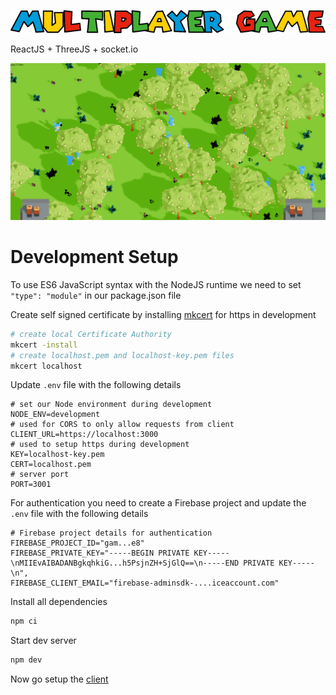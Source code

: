 ![](./docs/images/multiplayer-game-banner.PNG)

ReactJS + ThreeJS + socket.io

![](./docs/images/multiplayer-game.PNG)

# Development Setup

To use ES6 JavaScript syntax with the NodeJS runtime we need to set `"type": "module"` in our package.json file

Create self signed certificate by installing [mkcert](https://github.com/FiloSottile/mkcert) for https in development

```bash
# create local Certificate Authority
mkcert -install
# create localhost.pem and localhost-key.pem files
mkcert localhost
```

Update `.env` file with the following details

```properties
# set our Node environment during development
NODE_ENV=development
# used for CORS to only allow requests from client
CLIENT_URL=https://localhost:3000
# used to setup https during development
KEY=localhost-key.pem
CERT=localhost.pem
# server port
PORT=3001
```

For authentication you need to create a Firebase project and update the `.env` file with the following details

```properties
# Firebase project details for authentication
FIREBASE_PROJECT_ID="gam...e8"
FIREBASE_PRIVATE_KEY="-----BEGIN PRIVATE KEY-----\nMIIEvAIBADANBgkqhkiG...h5PsjnZH+SjGlQ==\n-----END PRIVATE KEY-----\n",
FIREBASE_CLIENT_EMAIL="firebase-adminsdk-....iceaccount.com"
```

Install all dependencies

```bash
npm ci
```

Start dev server

```bash
npm dev
```

Now go setup the [client](./client/README.md)
